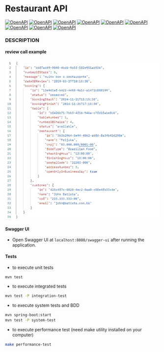 # Restaurant API

[![OpenAPI](https://img.shields.io/badge/CLEAN%20ARCHITECTURE-8A2BE2)](https://www.openapis.org/)
[![OpenAPI](https://img.shields.io/badge/JAVA-FC6A31)](https://www.openapis.org/)
[![OpenAPI](https://img.shields.io/badge/DOCKER-2496ED)](https://www.openapis.org/)
[![OpenAPI](https://img.shields.io/badge/SPRING%20BOOT-FC6A31)](https://www.openapis.org/)
[![OpenAPI](https://img.shields.io/badge/OPEN%20API-EF0092)](https://www.openapis.org/)
[![OpenAPI](https://img.shields.io/badge/SPRING%20DATA%20JPA-FC6A31)](https://www.openapis.org/)
[![OpenAPI](https://img.shields.io/badge/IN%20MEMORY%20H2%20DATABASE-00EA64)](https://www.openapis.org/)
[![OpenAPI](https://img.shields.io/badge/TESTS-8A2BE2)](https://www.openapis.org/)
[![OpenAPI](https://img.shields.io/badge/CUCUMBER-00EA64)](https://www.openapis.org/)

### DESCRIPTION

 

#### review call example
![Booking Call](booking.png)



#### Swagger UI

- Open Swagger UI at `localhost:8080/swagger-ui` after running the application.



#### Tests

- to execute unit tests
```sh
mvn test
```

- to execute integrated tests
```sh
mvn test -P integration-test
```

- to execute system tests and BDD
```sh
mvn spring-boot:start
mvn test -P system-test
```


- to execute performance test (need make utility installed on your computer)
```sh
make performance-test
```



